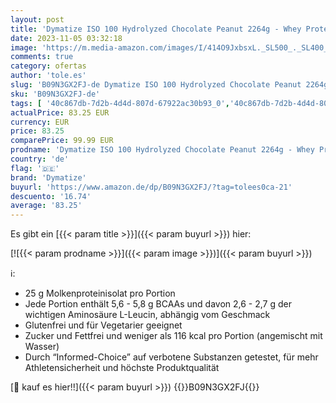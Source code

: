 ```yaml
---
layout: post
title: 'Dymatize ISO 100 Hydrolyzed Chocolate Peanut 2264g - Whey Protein Hydrolysat + Isolat Pulver'
date: 2023-11-05 03:32:18
image: 'https://m.media-amazon.com/images/I/414O9JxbsxL._SL500_._SL400_.jpg'
comments: true
category: ofertas
author: 'tole.es'
slug: 'B09N3GX2FJ-de Dymatize ISO 100 Hydrolyzed Chocolate Peanut 2264g - Whey...'
sku: 'B09N3GX2FJ-de'
tags: [ '40c867db-7d2b-4d4d-807d-67922ac30b93_0','40c867db-7d2b-4d4d-807d-67922ac30b93_2601','Arborist Merchandising Root','Drogerie & Körperpflege','Molkenproteine','NYR2023','Nahrungsergänzung','Proteinpräparate','Self Service','Special Features Stores','Sportnahrung','dymatize','🇩🇪', ]
actualPrice: 83.25 EUR
currency: EUR
price: 83.25
comparePrice: 99.99 EUR
prodname: 'Dymatize ISO 100 Hydrolyzed Chocolate Peanut 2264g - Whey Protein Hydrolysat + Isolat Pulver'
country: 'de'
flag: '🇩🇪'
brand: 'Dymatize'
buyurl: 'https://www.amazon.de/dp/B09N3GX2FJ/?tag=tolees0ca-21'
descuento: '16.74'
average: '83.25'
---
```


Es gibt ein [{{< param title >}}]({{< param buyurl >}}) hier:

[![{{< param prodname >}}]({{< param image >}})]({{< param buyurl >}})

ℹ️:

- 25 g Molkenproteinisolat pro Portion
- Jede Portion enthält 5,6 - 5,8 g BCAAs und davon 2,6 - 2,7 g der wichtigen Aminosäure L-Leucin, abhängig vom Geschmack
- Glutenfrei und für Vegetarier geeignet
- Zucker und Fettfrei und weniger als 116 kcal pro Portion (angemischt mit Wasser)
- Durch “Informed-Choice” auf verbotene Substanzen getestet, für mehr Athletensicherheit und höchste Produktqualität

[🛒 kauf es hier!!]({{< param buyurl >}})
{{<world>}}B09N3GX2FJ{{</world>}}

